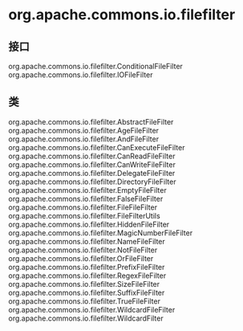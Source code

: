 # org.apache.commons.io.filefilter

## 接口

org.apache.commons.io.filefilter.ConditionalFileFilter
org.apache.commons.io.filefilter.IOFileFilter

## 类

org.apache.commons.io.filefilter.AbstractFileFilter
org.apache.commons.io.filefilter.AgeFileFilter
org.apache.commons.io.filefilter.AndFileFilter
org.apache.commons.io.filefilter.CanExecuteFileFilter
org.apache.commons.io.filefilter.CanReadFileFilter
org.apache.commons.io.filefilter.CanWriteFileFilter
org.apache.commons.io.filefilter.DelegateFileFilter
org.apache.commons.io.filefilter.DirectoryFileFilter
org.apache.commons.io.filefilter.EmptyFileFilter
org.apache.commons.io.filefilter.FalseFileFilter
org.apache.commons.io.filefilter.FileFileFilter
org.apache.commons.io.filefilter.FileFilterUtils
org.apache.commons.io.filefilter.HiddenFileFilter
org.apache.commons.io.filefilter.MagicNumberFileFilter
org.apache.commons.io.filefilter.NameFileFilter
org.apache.commons.io.filefilter.NotFileFilter
org.apache.commons.io.filefilter.OrFileFilter
org.apache.commons.io.filefilter.PrefixFileFilter
org.apache.commons.io.filefilter.RegexFileFilter
org.apache.commons.io.filefilter.SizeFileFilter
org.apache.commons.io.filefilter.SuffixFileFilter
org.apache.commons.io.filefilter.TrueFileFilter
org.apache.commons.io.filefilter.WildcardFileFilter
org.apache.commons.io.filefilter.WildcardFilter




